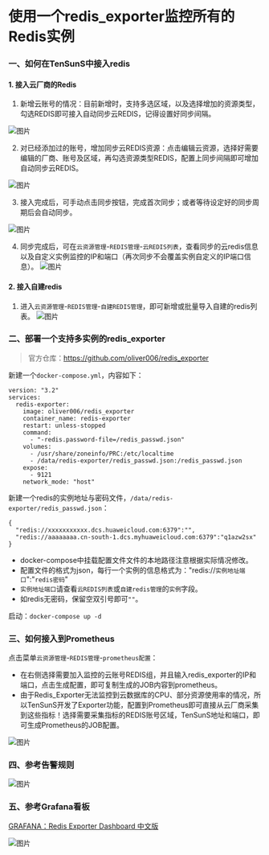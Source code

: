# 使用一个redis_exporter监控所有的Redis实例
### 一、如何在TenSunS中接入redis
#### 1. 接入云厂商的Redis
1. 新增云账号的情况：目前新增时，支持多选区域，以及选择增加的资源类型，勾选REDIS即可接入自动同步云REDIS，记得设置好同步间隔。

![图片](https://user-images.githubusercontent.com/3349611/204356330-330865fd-6eea-48eb-88e1-757e7ea4a0b1.png)


2. 对已经添加过的账号，增加同步云REDIS资源：点击编辑云资源，选择好需要编辑的厂商、账号及区域，再勾选资源类型REDIS，配置上同步间隔即可增加自动同步云REDIS。

![图片](https://user-images.githubusercontent.com/3349611/204356547-3d6b8b57-33f4-4938-ac4a-cf9e5abe2a31.png)


3. 接入完成后，可手动点击同步按钮，完成首次同步；或者等待设定好的同步周期后会自动同步。

![图片](https://user-images.githubusercontent.com/3349611/204356757-be3e86da-dff6-44ca-8086-a033a9750067.png)


4. 同步完成后，可在`云资源管理`-`REDIS管理`-`云REDIS列表`，查看同步的云redis信息以及自定义实例监控的IP和端口（再次同步不会覆盖实例自定义的IP端口信息）。
![图片](https://user-images.githubusercontent.com/3349611/204357662-09f44475-9545-4667-abf1-29bbb78a4935.png)

#### 2. 接入自建redis
1. 进入`云资源管理`-`REDIS管理`-`自建REDIS管理`，即可新增或批量导入自建的redis列表。
![图片](https://user-images.githubusercontent.com/3349611/208393735-bb7a0ee2-59ef-4a0c-8430-a5c32552d7cc.png)


### 二、部署一个支持多实例的redis_exporter

> 官方仓库：https://github.com/oliver006/redis_exporter

新建一个`docker-compose.yml`，内容如下：

```
version: "3.2"
services:
  redis-exporter:
    image: oliver006/redis_exporter
    container_name: redis-exporter
    restart: unless-stopped
    command:
      - "-redis.password-file=/redis_passwd.json"
    volumes:
      - /usr/share/zoneinfo/PRC:/etc/localtime
      - /data/redis-exporter/redis_passwd.json:/redis_passwd.json
    expose:
      - 9121
    network_mode: "host"
```
新建一个redis的实例地址与密码文件，`/data/redis-exporter/redis_passwd.json`：
```
{
  "redis://xxxxxxxxxxx.dcs.huaweicloud.com:6379":"",
  "redis://aaaaaaaa.cn-south-1.dcs.myhuaweicloud.com:6379":"q1azw2sx"
}
```
- docker-compose中挂载配置文件文件的本地路径注意根据实际情况修改。
- 配置文件的格式为json，每行一个实例的信息格式为："redis://`实例地址端口`":"`redis密码`"
- `实例地址端口`请查看`云REDIS列表`或`自建redis管理`的`实例`字段。
- 如redis无密码，保留空双引号即可`""`。

启动：`docker-compose up -d`

### 三、如何接入到Prometheus
点击菜单`云资源管理`-`REDIS管理`-`prometheus配置`：
- 在右侧选择需要加入监控的云账号REDIS组，并且输入redis_exporter的IP和端口，点击生成配置，即可复制生成的JOB内容到prometheus。
- 由于Redis_Exporter无法监控到云数据库的CPU、部分资源使用率的情况，所以TenSunS开发了Exporter功能，配置到Prometheus即可直接从云厂商采集到这些指标！选择需要采集指标的REDIS账号区域，TenSunS地址和端口，即可生成Prometheus的JOB配置。

![图片](https://user-images.githubusercontent.com/3349611/204361542-c922963d-e79e-4ffd-8e3b-d752bd198d7b.png)

### 四、参考告警规则
![图片](https://user-images.githubusercontent.com/3349611/204361766-6584b1db-c91f-438b-a74f-b475fbd511f8.png)

### 五、参考Grafana看板
[GRAFANA：Redis Exporter Dashboard 中文版](https://grafana.com/grafana/dashboards/17507)

![图片](https://user-images.githubusercontent.com/3349611/204360251-d0486e7c-9a46-43c8-8397-b0dca521e0e9.png)

